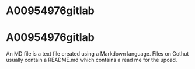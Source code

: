 # A00954976gitlab
# A00954976gitlab

An MD file is a text file created using a Markdown language. Files on Gothut usually contain a README.md which contains a read me for the upoad.

